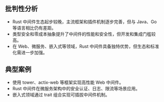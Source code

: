 ## 批判性分析

- Rust 中间件生态起步较晚，主流框架和插件机制逐步完善，但与 Java、Go 等语言相比仍有差距。
- 类型安全和零成本抽象提升了中间件的性能和安全性，但开发和集成门槛较高。
- 在 Web、微服务、嵌入式等领域，Rust 中间件具备独特优势，但生态和标准化需进一步加强。

## 典型案例

- 使用 tower、actix-web 等框架实现高性能 Web 中间件。
- Rust 中间件在微服务架构中的安全认证、日志、限流等场景应用。
- 嵌入式领域通过 trait 组合实现可插拔中间件机制。
